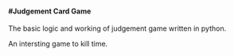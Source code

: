 <h4>#Judgement Card Game</h4>
<p> The basic logic and working of judgement game written in python.</p>
<p>An intersting game to kill time.</p>
